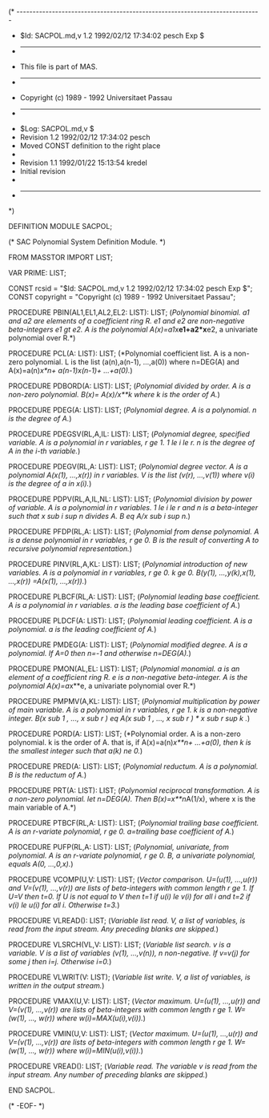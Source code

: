 (* ----------------------------------------------------------------------------
 * $Id: SACPOL.md,v 1.2 1992/02/12 17:34:02 pesch Exp $
 * ----------------------------------------------------------------------------
 * This file is part of MAS.
 * ----------------------------------------------------------------------------
 * Copyright (c) 1989 - 1992 Universitaet Passau
 * ----------------------------------------------------------------------------
 * $Log: SACPOL.md,v $
 * Revision 1.2  1992/02/12  17:34:02  pesch
 * Moved CONST definition to the right place
 *
 * Revision 1.1  1992/01/22  15:13:54  kredel
 * Initial revision
 *
 * ----------------------------------------------------------------------------
 *)

DEFINITION MODULE SACPOL;

(* SAC Polynomial System Definition Module. *)



FROM MASSTOR IMPORT LIST;


VAR PRIME: LIST;

CONST rcsid = "$Id: SACPOL.md,v 1.2 1992/02/12 17:34:02 pesch Exp $";
CONST copyright = "Copyright (c) 1989 - 1992 Universitaet Passau";



PROCEDURE PBIN(AL1,EL1,AL2,EL2: LIST): LIST;
(*Polynomial binomial.  a1 and a2 are elements of a coefficient ring
R.  e1 and e2 are non-negative beta-integers e1 gt e2.  A is the
polynomial A(x)=a1*x**e1+a2*x**e2, a univariate polynomial
over R.*)


PROCEDURE PCL(A: LIST): LIST;
(*Polynomial coefficient list.  A is a non-zero polynomial.  L is the
list (a(n),a(n-1), ...,a(0)) where n=DEG(A) and A(x)=a(n)*x**n+
a(n-1)*x**(n-1)+ ...+a(0).*)


PROCEDURE PDBORD(A: LIST): LIST;
(*Polynomial divided by order.  A is a non-zero polynomial.  B(x)=
A(x)/x**k where k is the order of A.*)


PROCEDURE PDEG(A: LIST): LIST;
(*Polynomial degree.  A is a polynomial.  n is the degree of A.*)


PROCEDURE PDEGSV(RL,A,IL: LIST): LIST;
(*Polynomial degree, specified variable.  A is a polynomial in r
variables, r ge 1.  1 le i le r.  n is the degree of A in the i-th
variable.*)


PROCEDURE PDEGV(RL,A: LIST): LIST;
(*Polynomial degree vector.  A is a polynomial A(x(1), ...,x(r)) in
r variables.  V is the list (v(r), ...,v(1)) where v(i) is the
degree of a in x(i).*)


PROCEDURE PDPV(RL,A,IL,NL: LIST): LIST;
(*Polynomial division by power of variable.  A is a polynomial in
r variables.  1 le i le r and n is a beta-integer such that
x sub i sup n divides A.  B eq A/x sub i sup n.*)


PROCEDURE PFDP(RL,A: LIST): LIST;
(*Polynomial from dense polynomial.  A is a dense polynomial in
r variables, r ge 0.  B is the result of converting A to recursive
polynomial representation.*)


PROCEDURE PINV(RL,A,KL: LIST): LIST;
(*Polynomial introduction of new variables.  A is a polynomial in r
variables, r ge 0.  k ge 0.  B(y(1), ...,y(k),x(1), ...,x(r))
=A(x(1), ...,x(r)).*)


PROCEDURE PLBCF(RL,A: LIST): LIST;
(*Polynomial leading base coefficient.  A is a polynomial in r
variables.  a is the leading base coefficient of A.*)


PROCEDURE PLDCF(A: LIST): LIST;
(*Polynomial leading coefficient.  A is a polynomial.  a is the
leading coefficient of A.*)


PROCEDURE PMDEG(A: LIST): LIST;
(*Polynomial modified degree.  A is a polynomial.  If A=0 then n=-1
and otherwise n=DEG(A).*)


PROCEDURE PMON(AL,EL: LIST): LIST;
(*Polynomial monomial.  a is an element of a coefficient ring R.
e is a non-negative beta-integer.  A is the polynomial
A(x)=a*x**e, a univariate polynomial over R.*)


PROCEDURE PMPMV(A,KL: LIST): LIST;
(*Polynomial multiplication by power of main variable.  A is a
polynomial in r variables, r ge 1.  k is a non-negative integer.
B(x sub 1 , ..., x sub r ) eq A(x sub 1 , ..., x sub r ) *
x sub r sup k .*)


PROCEDURE PORD(A: LIST): LIST;
(*Polynomial order.  A is a non-zero polynomial.  k is the order of A.
that is, if A(x)=a(n)*x**n+ ...+a(0), then k is the smallest
integer such that a(k) ne 0.*)


PROCEDURE PRED(A: LIST): LIST;
(*Polynomial reductum.  A is a polynomial.  B is the reductum of A.*)


PROCEDURE PRT(A: LIST): LIST;
(*Polynomial reciprocal transformation.  A is a non-zero polynomial.
let n=DEG(A).  Then B(x)=x**n*A(1/x), where x is the main
variable of A.*)


PROCEDURE PTBCF(RL,A: LIST): LIST;
(*Polynomial trailing base coefficient.  A is an r-variate polynomial,
r ge 0.  a=trailing base coefficient of A.*)


PROCEDURE PUFP(RL,A: LIST): LIST;
(*Polynomial, univariate, from polynomial.  A is an r-variate
polynomial, r ge 0.  B, a univariate polynomial, equals A(0, ...,0,x).*)


PROCEDURE VCOMP(U,V: LIST): LIST;
(*Vector comparison.  U=(u(1), ...,u(r)) and V=(v(1), ...,v(r))
are lists of beta-integers with common length r ge 1.  If U=V
then t=0.  If U is not equal to V then t=1 if u(i) le v(i) for
all i and t=2 if v(i) le u(i) for all i.  Otherwise t=3.*)


PROCEDURE VLREAD(): LIST;
(*Variable list read.  V, a list of variables, is read from the input
stream.  Any preceding blanks are skipped.*)


PROCEDURE VLSRCH(VL,V: LIST): LIST;
(*Variable list search.  v is a variable.  V is a list of variables
(v(1), ...,v(n)), n non-negative.  If v=v(j) for some j then
i=j.  Otherwise i=0.*)


PROCEDURE VLWRIT(V: LIST);
(*Variable list write.  V, a list of variables, is written in the
output stream.*)


PROCEDURE VMAX(U,V: LIST): LIST;
(*Vector maximum.  U=(u(1), ...,u(r)) and V=(v(1), ...,v(r)) are
lists of beta-integers with common length r ge 1.  W=(w(1), ...,
w(r)) where w(i)=MAX(u(i),v(i)).*)


PROCEDURE VMIN(U,V: LIST): LIST;
(*Vector maximum.  U=(u(1), ...,u(r)) and V=(v(1), ...,v(r)) are
lists of beta-integers with common length r ge 1.  W=(w(1), ...,
w(r)) where w(i)=MIN(u(i),v(i)).*)


PROCEDURE VREAD(): LIST;
(*Variable read.  The variable v is read from the input stream.  Any
number of preceding blanks are skipped.*)


END SACPOL.


(* -EOF- *)
